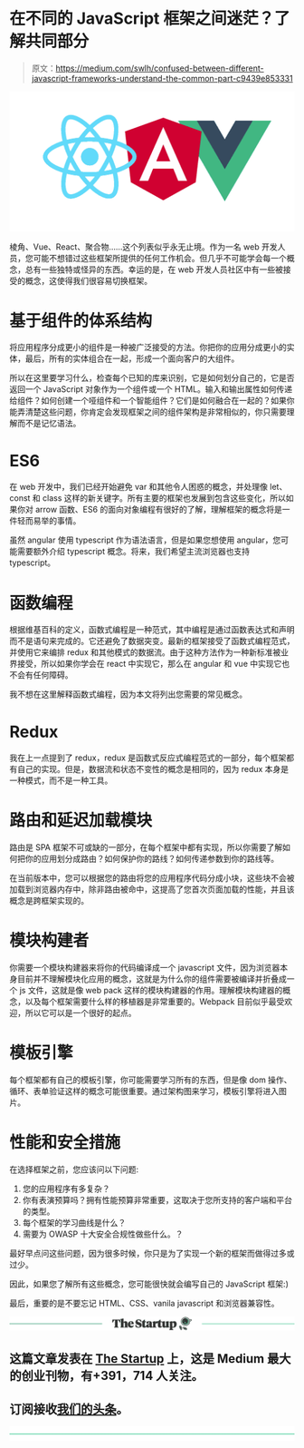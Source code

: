 # 在不同的 JavaScript 框架之间迷茫？了解共同部分

> 原文：<https://medium.com/swlh/confused-between-different-javascript-frameworks-understand-the-common-part-c9439e853331>

![](img/258a41a419ac3d0e20311c3e1999023c.png)

棱角、Vue、React、聚合物……这个列表似乎永无止境。作为一名 web 开发人员，您可能不想错过这些框架所提供的任何工作机会。但几乎不可能学会每一个概念，总有一些独特或怪异的东西。幸运的是，在 web 开发人员社区中有一些被接受的概念，这使得我们很容易切换框架。

# 基于组件的体系结构

将应用程序分成更小的组件是一种被广泛接受的方法。你把你的应用分成更小的实体，最后，所有的实体组合在一起，形成一个面向客户的大组件。

所以在这里要学习什么，检查每个已知的库来识别，它是如何划分自己的，它是否返回一个 JavaScript 对象作为一个组件或一个 HTML。输入和输出属性如何传递给组件？如何创建一个哑组件和一个智能组件？它们是如何融合在一起的？如果你能弄清楚这些问题，你肯定会发现框架之间的组件架构是非常相似的，你只需要理解而不是记忆语法。

# ES6

在 web 开发中，我们已经开始避免 var 和其他令人困惑的概念，并处理像 let、const 和 class 这样的新关键字。所有主要的框架也发展到包含这些变化，所以如果你对 arrow 函数、ES6 的面向对象编程有很好的了解，理解框架的概念将是一件轻而易举的事情。

虽然 angular 使用 typescript 作为语法语言，但是如果您想使用 angular，您可能需要额外介绍 typescript 概念。将来，我们希望主流浏览器也支持 typescript。

# 函数编程

根据维基百科的定义，函数式编程是一种范式，其中编程是通过函数表达式和声明而不是语句来完成的。它还避免了数据突变。最新的框架接受了函数式编程范式，并使用它来编排 redux 和其他模式的数据流。由于这种方法作为一种新标准被业界接受，所以如果你学会在 react 中实现它，那么在 angular 和 vue 中实现它也不会有任何障碍。

我不想在这里解释函数式编程，因为本文将列出您需要的常见概念。

# Redux

我在上一点提到了 redux，redux 是函数式反应式编程范式的一部分，每个框架都有自己的实现。但是，数据流和状态不变性的概念是相同的，因为 redux 本身是一种模式，而不是一种工具。

# 路由和延迟加载模块

路由是 SPA 框架不可或缺的一部分，在每个框架中都有实现，所以你需要了解如何把你的应用划分成路由？如何保护你的路线？如何传递参数到你的路线等。

在当前版本中，您可以根据您的路由将您的应用程序代码分成小块，这些块不会被加载到浏览器内存中，除非路由被命中，这提高了您首次页面加载的性能，并且该概念是跨框架实现的。

# 模块构建者

你需要一个模块构建器来将你的代码编译成一个 javascript 文件，因为浏览器本身目前并不理解模块化应用的概念，这就是为什么你的组件需要被编译并折叠成一个 js 文件，这就是像 web pack 这样的模块构建器的作用。理解模块构建器的概念，以及每个框架需要什么样的移植器是非常重要的。Webpack 目前似乎最受欢迎，所以它可以是一个很好的起点。

# 模板引擎

每个框架都有自己的模板引擎，你可能需要学习所有的东西，但是像 dom 操作、循环、表单验证这样的概念可能很重要。通过架构图来学习，模板引擎将进入图片。

# 性能和安全措施

在选择框架之前，您应该问以下问题:

1.  您的应用程序有多复杂？
2.  你有表演预算吗？拥有性能预算非常重要，这取决于您所支持的客户端和平台的类型。
3.  每个框架的学习曲线是什么？
4.  需要为 OWASP 十大安全合规性做些什么。？

最好早点问这些问题，因为很多时候，你只是为了实现一个新的框架而做得过多或过少。

因此，如果您了解所有这些概念，您可能很快就会编写自己的 JavaScript 框架:)

最后，重要的是不要忘记 HTML、CSS、vanila javascript 和浏览器兼容性。

[![](img/308a8d84fb9b2fab43d66c117fcc4bb4.png)](https://medium.com/swlh)

## 这篇文章发表在 [The Startup](https://medium.com/swlh) 上，这是 Medium 最大的创业刊物，有+391，714 人关注。

## 订阅接收[我们的头条](http://growthsupply.com/the-startup-newsletter/)。

[![](img/b0164736ea17a63403e660de5dedf91a.png)](https://medium.com/swlh)